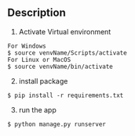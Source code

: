 
## Description

1. Activate Virtual environment
```shell
For Windows
$ source venvName/Scripts/activate
For Linux or MacOS
$ source venvName/bin/activate
```
2. install package
```shell
$ pip install -r requirements.txt
```
3. run the app
```shell
$ python manage.py runserver
```

